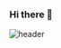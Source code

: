 ### Hi there 👋

![header](https://capsule-render.vercel.app/api?type=wave&color=gradient&height=300&section=footer&text=developer-blog&fontSize=90)

